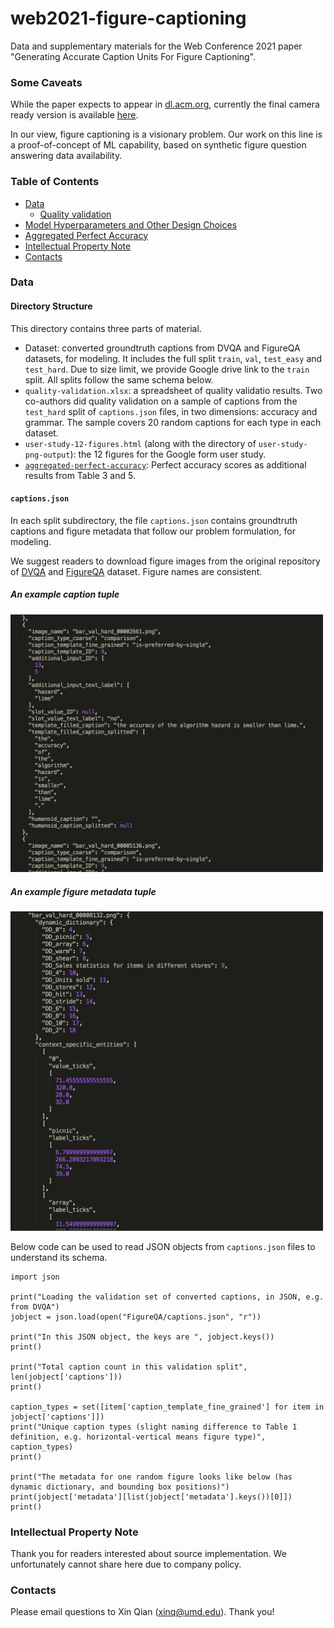 # web2021-figure-captioning

Data and supplementary materials for the Web Conference 2021 paper "Generating Accurate Caption Units For Figure Captioning".

### Some Caveats 

While the paper expects to appear in [dl.acm.org](https://dl.acm.org/), currently the final camera ready version is available [here](https://terpconnect.umd.edu/~xinq/Figure_captioning_WWW21.pdf). 

In our view, figure captioning is a visionary problem. Our work on this line is a proof-of-concept of ML capability, based on synthetic figure question answering data availability. 

### Table of Contents

<!--ts-->
   * [Data](#Data)
      * [Quality validation](https://github.com/xeniaqian94/web2021-figure-captioning/blob/main/quality-validation.xlsx)
   * [Model Hyperparameters and Other Design Choices](model-choices.md)
   * [Aggregated Perfect Accuracy](https://github.com/xeniaqian94/web2021-figure-captioning/tree/main/aggregated-perfect-accuracy)
   * [Intellectual Property Note](#intellectual-property-note)
   * [Contacts](#contacts)
<!--te-->


### Data

#### Directory Structure

This directory contains three parts of material.

- Dataset: converted groundtruth captions from DVQA and FigureQA datasets, for modeling. It includes the full split `train`, `val`, `test_easy` and `test_hard`. Due to size limit, we provide Google drive link to the `train` split. All splits follow the same schema below.
- `quality-validation.xlsx`: a spreadsheet of quality validatio results. Two co-authors did quality validation on a sample of captions from the `test_hard` split of `captions.json` files, in two dimensions: accuracy and grammar. The sample covers 20 random captions for each type in each dataset.     
- `user-study-12-figures.html` (along with the directory of `user-study-png-output`): the 12 figures for the Google form user study.
- [`aggregated-perfect-accuracy`](https://github.com/xeniaqian94/web2021-figure-captioning/tree/main/aggregated-perfect-accuracy): Perfect accuracy scores as additional results from Table 3 and 5.

#### `captions.json`

In each split subdirectory, the file `captions.json` contains groundtruth captions and figure metadata that follow our problem formulation, for modeling.

We suggest readers to download figure images from the original repository of [DVQA](https://github.com/kushalkafle/DVQA_dataset) and [FigureQA](https://github.com/Maluuba/FigureQA) dataset. Figure names are consistent.

##### An example caption tuple 
<img src="Example-caption.png" width="500">

##### An example figure metadata tuple
<img src="Example-metadata.png" width="500">


Below code can be used to read JSON objects from `captions.json` files to understand its schema.

    import json

    print("Loading the validation set of converted captions, in JSON, e.g. from DVQA")
    jobject = json.load(open("FigureQA/captions.json", "r"))
    
    print("In this JSON object, the keys are ", jobject.keys())
    print()
    
    print("Total caption count in this validation split", len(jobject['captions']))
    print()
    
    caption_types = set([item['caption_template_fine_grained'] for item in jobject['captions']])
    print("Unique caption types (slight naming difference to Table 1 definition, e.g. horizontal-vertical means figure type)", caption_types)
    print()
    
    print("The metadata for one random figure looks like below (has dynamic dictionary, and bounding box positions)")
    print(jobject['metadata'][list(jobject['metadata'].keys())[0]])
    print()

### Intellectual Property Note

Thank you for readers interested about source implementation. We unfortunately cannot share here due to company policy. 

### Contacts
Please email questions to Xin Qian ([xinq@umd.edu](mailto:xinq@umd.edu)). Thank you!




